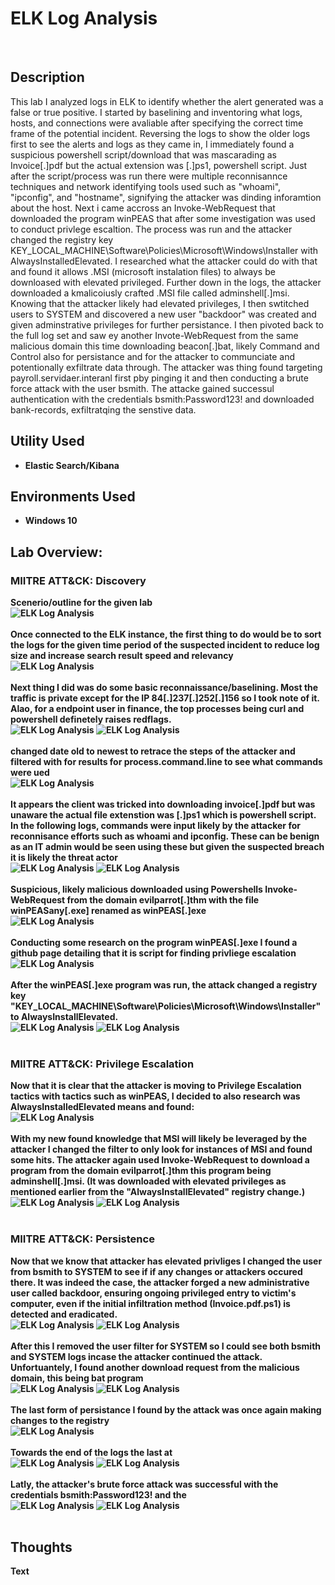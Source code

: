 <h1>ELK Log Analysis</h1>

<br />
<h2>Description</h2>
This lab I analyzed logs in ELK to identify whether the alert generated was a false or true positive. I started by baselining and inventoring what logs, hosts, and connections were avaliable after specifying the correct time frame of the potential incident. Reversing the logs to show the older logs first to see the alerts and logs as they came in, I immediately found a suspicious powershell script/download that was mascarading as Invoice[.]pdf but the actual extension was [.]ps1, powershell script. Just after the script/process was run there were multiple reconnisannce techniques and network identifying tools used such as "whoami", "ipconfig", and "hostname", signifying the attacker was dinding inforamtion about the host. Next i came accross an Invoke-WebRequest that downloaded the program winPEAS that after some investigation was used to conduct privlege escaltion. The process was run and the attacker changed the registry key KEY_LOCAL_MACHINE\Software\Policies\Microsoft\Windows\Installer with AlwaysInstalledElevated. I researched what the attacker could do with that and found it allows .MSI (microsoft instalation files) to always be downloased with elevated privileged. Further down in the logs, the attacker downloaded a kmalicoiusly crafted .MSI file called adminshell[.]msi. Knowing that the attacker likely had elevated privileges, I then swtitched users to SYSTEM and discovered a new user "backdoor" was created and given adminstrative privileges for further persistance. I then pivoted back to the full log set and saw ey another Invote-WebRequest from the same malicious domain this time downloading beacon[.]bat, likely Command and Control also for persistance and for the attacker to communciate and potentionally exfiltrate data through. The attacker was thing found targeting payroll.servidaer.interanl first pby pinging it and then conducting a brute force attack with the user bsmith. The attacke gained successul authentication with the credentials bsmith:Password123! and downloaded bank-records, exfiltratqing the senstive data. 
<h2>Utility Used</h2>

- <b>Elastic Search/Kibana</b> 


<h2>Environments Used </h2>

- <b>Windows 10

<h2>Lab Overview:</h2>

<p align="center">
<h3>MIITRE ATT&CK: Discovery</h3>
Scenerio/outline for the given lab <br/>
<img src="https://github.com/KirkDJohnson/ELK-Log-Analysis-Lab/assets/164972007/ec7d3086-dfa0-49b3-8ebc-b9225a302fe4"  alt="ELK Log Analysis"/>
<br />
<br />
Once connected to the ELK instance, the first thing to do would be to sort the logs for the given time period of the suspected incident to reduce log size and increase search result speed and relevancy<br/>
<img src="https://github.com/KirkDJohnson/ELK-Log-Analysis-Lab/assets/164972007/78a6f92b-b986-4b46-aa7d-8e066298f234"  alt="ELK Log Analysis"/>
<br />
<br />
Next thing I did was do some basic reconnaissance/baselining. Most the traffic is private except for the IP 84[.]237[.]252[.]156 so I took note of it. Alao, for a endpoint user in finance, the top processes being curl and powershell definetely raises redflags. <br/>
<img src="https://github.com/KirkDJohnson/ELK-Log-Analysis-Lab/assets/164972007/164f8629-0fcc-496e-821e-e066488c8076"  alt="ELK Log Analysis"/>
<img src="https://github.com/KirkDJohnson/ELK-Log-Analysis-Lab/assets/164972007/9b3c2257-75e2-4d42-a4f4-9f2b023847db"  alt="ELK Log Analysis"/>
<br />
<br />
changed date old to newest to retrace the steps of the attacker and filtered with for results for process.command.line to see what commands were ued<br/>
<img src="https://github.com/KirkDJohnson/ELK-Log-Analysis-Lab/assets/164972007/9e27d94d-7530-49b1-972f-c2b31ce3a006"  alt="ELK Log Analysis"/>
<br />
<br />
It appears the client was tricked into downloading invoice[.]pdf but was unaware the actual file extenstion was [.]ps1 which is powershell script. In the following logs, commands were input likely by the attacker for reconnisance efforts such as whoami and ipconfig. These can be benign as an IT admin would be seen using these but given the suspected breach it is likely the threat actor<br/>
<img src="https://github.com/KirkDJohnson/ELK-Log-Analysis-Lab/assets/164972007/cdf79fd7-5678-4585-8989-a8b4c4610a9c"  alt="ELK Log Analysis"/>
  <img src="https://github.com/KirkDJohnson/ELK-Log-Analysis-Lab/assets/164972007/adcc4ec3-5ce3-475d-9342-ff89deccabf3"  alt="ELK Log Analysis"/>
<br />
<br />
Suspicious, likely malicious downloaded using Powershells Invoke-WebRequest from the domain evilparrot[.]thm with the file winPEASany[.exe] renamed as winPEAS[.]exe<br/>
<img src="https://github.com/KirkDJohnson/ELK-Log-Analysis-Lab/assets/164972007/d857749a-feed-46be-b380-326dc6302b98"  alt="ELK Log Analysis"/>
<br />
<br />
Conducting some research on the program winPEAS[.]exe I found a github page detailing that it is script for finding privliege escalation<br/>
<img src="https://github.com/KirkDJohnson/ELK-Log-Analysis-Lab/assets/164972007/3fe2884a-b20b-4a69-b2b6-03c974999acf"  alt="ELK Log Analysis"/>
<br />
<br />
After the winPEAS[.]exe program was run, the attack changed a registry key "KEY_LOCAL_MACHINE\Software\Policies\Microsoft\Windows\Installer" to AlwaysInstallElevated. <br/>
<img src="https://github.com/KirkDJohnson/ELK-Log-Analysis-Lab/assets/164972007/b5bea594-2ccf-476f-8edc-6d812273be63"  alt="ELK Log Analysis"/>
<img src="https://github.com/KirkDJohnson/ELK-Log-Analysis-Lab/assets/164972007/008cebab-5db1-4578-b5a1-f8d50626dda2"  alt="ELK Log Analysis"/>
<br />
<br />
  <h3>MIITRE ATT&CK: Privilege Escalation</h3>
Now that it is clear that the attacker is moving to Privilege Escalation tactics with tactics such as winPEAS, I decided to also research was AlwaysInstalledElevated means and found:<br/>
<img src="https://github.com/KirkDJohnson/ELK-Log-Analysis-Lab/assets/164972007/af1bd4a2-7c83-4c9d-a7fb-1843bef3e020"  alt="ELK Log Analysis"/>
<br />
<br />
With my new found knowledge that MSI will likely be leveraged by the attacker I changed the filter to only look for instances of MSI and found some hits. The attacker again used Invoke-WebRequest to download a program from the domain evilparrot[.]thm this program being adminshell[.]msi. (It was downloaded with elevated privileges as mentioned earlier from the "AlwaysInstallElevated" registry change.)<br/>
<img src="https://github.com/KirkDJohnson/ELK-Log-Analysis-Lab/assets/164972007/a5fdf66c-2479-4232-9499-3d706fb213a3"  alt="ELK Log Analysis"/>
<img src="https://github.com/KirkDJohnson/ELK-Log-Analysis-Lab/assets/164972007/039d3f6b-f5e3-4d17-ad58-130736c33531"  alt="ELK Log Analysis"/>
<br />
<br />
  <h3>MIITRE ATT&CK: Persistence</h3>
Now that we know that attacker has elevated privliges I changed the user from bsmith to SYSTEM to see if if any changes or attackers occured there. It was indeed the case, the attacker forged a new administrative user called backdoor, ensuring ongoing privileged entry to victim's computer, even if the initial infiltration method (Invoice.pdf.ps1) is detected and eradicated. <br/>
<img src="https://github.com/KirkDJohnson/ELK-Log-Analysis-Lab/assets/164972007/13b16d8f-c67b-47d5-a5b6-8e3c15250b50"  alt="ELK Log Analysis"/>
 <img src="https://github.com/KirkDJohnson/ELK-Log-Analysis-Lab/assets/164972007/7f008403-d9bb-4976-968b-1ccc593bd3ae"  alt="ELK Log Analysis"/>
<br />
<br />
After this I removed the user filter for SYSTEM so I could see both bsmith and SYSTEM logs incase the attacker continued the attack. Unfortuantely, I found another download request from the malicious domain, this being bat program <br/>
<img src="https://github.com/KirkDJohnson/ELK-Log-Analysis-Lab/assets/164972007/04d5a418-7d95-485d-844d-66109c9b217a"  alt="ELK Log Analysis"/>
<img src="https://github.com/KirkDJohnson/ELK-Log-Analysis-Lab/assets/164972007/ba3a5f88-1b14-49aa-b890-f7660036cbe5"  alt="ELK Log Analysis"/>
<br />
<br />
The last form of persistance I found by the attack was once again making changes to the registry<br/>
<img src="https://github.com/KirkDJohnson/ELK-Log-Analysis-Lab/assets/164972007/30fdc9bb-4bad-42f7-87d5-a56d451e6a6e"  alt="ELK Log Analysis"/>
<br />
<br />
Towards the end of the logs the last at<br/>
<img src="https://github.com/KirkDJohnson/ELK-Log-Analysis-Lab/assets/164972007/2e47a686-191e-446c-9a74-30084aef7dbe"  alt="ELK Log Analysis"/>
<img src="https://github.com/KirkDJohnson/ELK-Log-Analysis-Lab/assets/164972007/3edffe22-9593-44b2-ab5e-da18718ce3f2"  alt="ELK Log Analysis"/>
<br />
<br />
Latly, the attacker's brute force attack was successful with the credentials bsmith:Password123! and the<br/>
<img src="https://github.com/KirkDJohnson/ELK-Log-Analysis-Lab/assets/164972007/171b15d1-948d-41ea-ba9e-d6de95d44e16"  alt="ELK Log Analysis"/>
<img src="https://github.com/KirkDJohnson/ELK-Log-Analysis-Lab/assets/164972007/680b13ae-1f89-4f35-97ab-0da4f1c7f9a5"  alt="ELK Log Analysis"/>
<br />
<br />

<h2>Thoughts</h2>
Text
<!--
 ```diff
- text in red
+ text in green
! text in orange
# text in gray
@@ text in purple (and bold)@@
```
--!>
